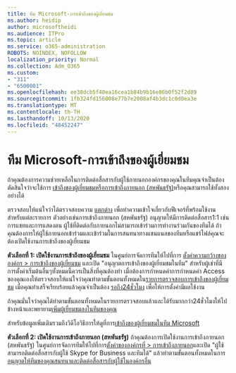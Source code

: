 ```yaml
---
title: ทีม Microsoft-การเข้าถึงของผู้เยี่ยมชม
ms.author: heidip
author: microsoftheidi
ms.audience: ITPro
ms.topic: article
ms.service: o365-administration
ROBOTS: NOINDEX, NOFOLLOW
localization_priority: Normal
ms.collection: Adm_O365
ms.custom:
- "311"
- "6500001"
ms.openlocfilehash: ee38dcb5f40ea16cea1b84b9b16e86b0f52f2d89
ms.sourcegitcommit: 1fb324fd156008e77b7e2008af4b3dc1c0d0ea3e
ms.translationtype: MT
ms.contentlocale: th-TH
ms.lasthandoff: 10/13/2020
ms.locfileid: "48452247"
---
```

# <a name="microsoft-teams---guest-access"></a>ทีม Microsoft-การเข้าถึงของผู้เยี่ยมชม

ถ้าคุณต้องการความช่วยเหลือในการติดต่อสื่อสารกับผู้ใช้ภายนอกองค์กรของคุณในทีมคุณจำเป็นต้องตัดสินใจว่าจะใช้การ [เข้าถึงของผู้เยี่ยมชมหรือการเข้าถึงภายนอก (สหพันธรัฐ)](https://docs.microsoft.com/microsoftteams/manage-external-access#external-access-vs-guest-access)หรือคุณสามารถใช้ทั้งสองอย่างได้

ตรวจสอบให้แน่ใจว่าได้ตรวจสอบความ [แตกต่าง](https://docs.microsoft.com/microsoftteams/manage-external-access#external-access-vs-guest-access) เพื่อทำความเข้าใจเกี่ยวกับฟีเจอร์ที่พร้อมใช้งานสำหรับแต่ละรายการ  ตัวอย่างเช่นการเข้าถึงภายนอก (สหพันธรัฐ) อนุญาตให้มีการติดต่อสื่อสาร1:1 เช่นการแชทและการแสดงตน  ผู้ใช้ที่ติดต่อกับภายนอกไม่สามารถเข้าร่วมการทำงานร่วมกันของทีมได้  ถ้าคุณต้องการให้ผู้ใช้ภายนอกเข้าร่วมและเข้าร่วมในการสนทนาทางแชนแนลของทีมหรือแชร์ไฟล์คุณจะต้องเปิดใช้งานการเข้าถึงของผู้เยี่ยมชม

**ตัวเลือกที่ 1: เปิดใช้งานการเข้าถึงของผู้เยี่ยมชม** ในศูนย์การจัดการทีมให้ไปที่การ [ตั้งค่าความกว้างขององค์กร > การเข้าถึงของผู้เยี่ยมชม](https://admin.teams.microsoft.com/company-wide-settings/guest-configuration) และเปิด "อนุญาตการเข้าถึงของผู้เยี่ยมชมในทีม"  สำหรับผู้เช่าที่มีการตั้งค่าเริ่มต้นอื่นๆทั้งหมดนี้ควรเป็นสิ่งที่คุณต้องทำ  เมื่อต้องการกำหนดค่าการกำหนดค่า Access ของคุณเองให้ตรวจสอบให้แน่ใจว่าคุณทำตามขั้นตอนทั้งหมดใน[รายการตรวจสอบการเข้าถึงของผู้เยี่ยมชม](https://docs.microsoft.com/microsoftteams/guest-access-checklist) เมื่อคุณทำเสร็จเรียบร้อยแล้วคุณจำเป็นต้อง [รอถึง24ชั่วโมง](https://docs.microsoft.com/microsoftteams/manage-guests#guest-access-latencies) เพื่อให้การตั้งค่ามีผลใช้งาน

ถ้าคุณมั่นใจว่าคุณได้ทำตามขั้นตอนทั้งหมดในรายการตรวจสอบแล้วและได้รับมากกว่า24ชั่วโมงให้ไปข้างหน้าและพยายาม[เพิ่มผู้เยี่ยมชมลงในทีมของคุณ](https://support.office.com/article/add-guests-to-a-team-in-teams-fccb4fa6-f864-4508-bdde-256e7384a14f#ID0EAABAAA=Desktop)

สำหรับข้อมูลเพิ่มเติมรวมถึงวิดีโอวิธีการให้ดูที่การ[เข้าถึงของผู้เยี่ยมชมในทีม Microsoft](https://docs.microsoft.com/microsoftteams/guest-access)

**ตัวเลือกที่ 2: เปิดใช้งานการเข้าถึงภายนอก (สหพันธรัฐ)** ถ้าคุณต้องการเปิดใช้งานการเข้าถึงภายนอก (สหพันธรัฐ) ในศูนย์การจัดการทีมให้ไปที่การ[ตั้งค่าขององค์กรที่ > การเข้าถึงภายนอก](https://admin.teams.microsoft.com/company-wide-settings/external-communications)และเปิด "ผู้ใช้สามารถติดต่อสื่อสารกับผู้ใช้ Skype for Business และทีมได้" แล้วทำตามขั้นตอนทั้งหมดในการ[อนุญาตให้ทีมของคุณสนทนาและติดต่อสื่อสารกับผู้ใช้ในองค์กรอื่น](https://docs.microsoft.com/microsoftteams/manage-external-access#let-your-teams-users-chat-and-communicate-with-users-in-another-organization)
